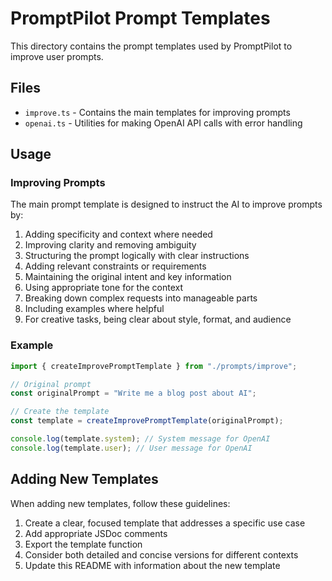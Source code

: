 # PromptPilot Prompt Templates

This directory contains the prompt templates used by PromptPilot to improve user prompts.

## Files

- `improve.ts` - Contains the main templates for improving prompts
- `openai.ts` - Utilities for making OpenAI API calls with error handling

## Usage

### Improving Prompts

The main prompt template is designed to instruct the AI to improve prompts by:

1. Adding specificity and context where needed
2. Improving clarity and removing ambiguity
3. Structuring the prompt logically with clear instructions
4. Adding relevant constraints or requirements
5. Maintaining the original intent and key information
6. Using appropriate tone for the context
7. Breaking down complex requests into manageable parts
8. Including examples where helpful
9. For creative tasks, being clear about style, format, and audience

### Example

```typescript
import { createImprovePromptTemplate } from "./prompts/improve";

// Original prompt
const originalPrompt = "Write me a blog post about AI";

// Create the template
const template = createImprovePromptTemplate(originalPrompt);

console.log(template.system); // System message for OpenAI
console.log(template.user); // User message for OpenAI
```

## Adding New Templates

When adding new templates, follow these guidelines:

1. Create a clear, focused template that addresses a specific use case
2. Add appropriate JSDoc comments
3. Export the template function
4. Consider both detailed and concise versions for different contexts
5. Update this README with information about the new template
